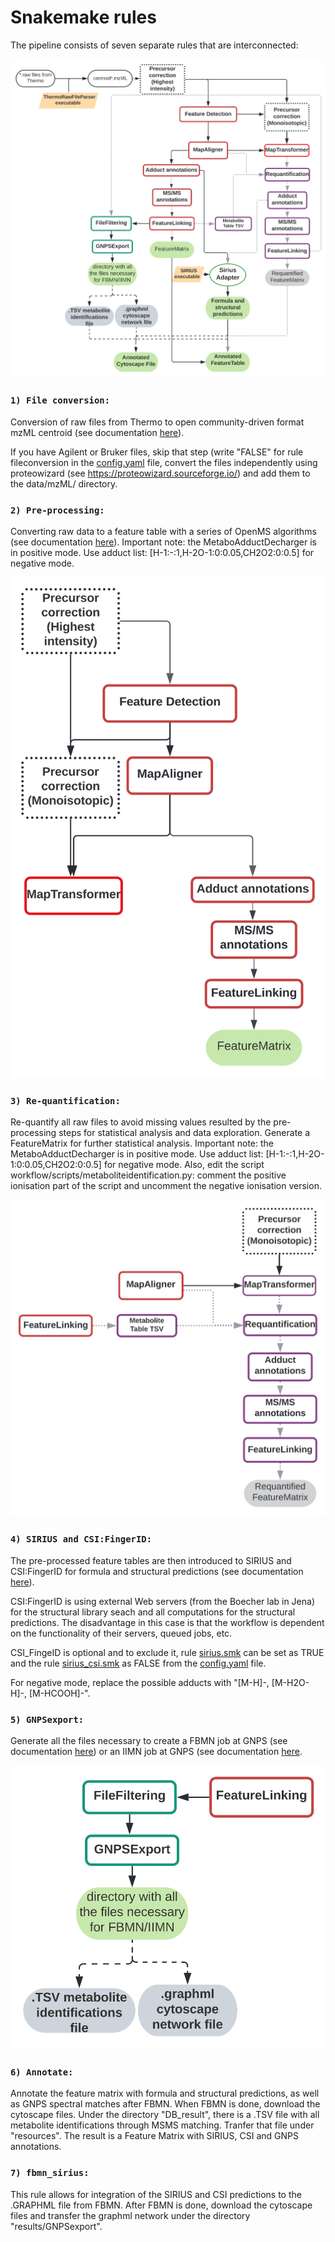 # Snakemake rules 

The pipeline consists of seven separate rules that are interconnected:

![dag](/images/UmetaFlow.svg) 

### `1) File conversion:`

Conversion of raw files from Thermo to open community-driven format mzML centroid (see documentation [here](https://github.com/compomics/ThermoRawFileParser)).

If you have Agilent or Bruker files, skip that step (write "FALSE" for rule fileconversion in the [config.yaml](/config/config.yaml) file, convert the files independently using proteowizard (see https://proteowizard.sourceforge.io/) and add them to the data/mzML/ directory.

### `2) Pre-processing:`

Converting raw data to a feature table with a series of OpenMS algorithms (see documentation [here](https://abibuilder.cs.uni-tuebingen.de/archive/openms/Documentation/nightly/html/index.html)). Important note: the MetaboAdductDecharger is in positive mode. Use adduct list: [H-1:-:1,H-2O-1:0:0.05,CH2O2:0:0.5] for negative mode.

![dag](/images/Preprocessing.svg) 

### `3) Re-quantification:` 

Re-quantify all raw files to avoid missing values resulted by the pre-processing steps for statistical analysis and data exploration. Generate a FeatureMatrix for further statistical analysis. Important note: the MetaboAdductDecharger is in positive mode. Use adduct list: [H-1:-:1,H-2O-1:0:0.05,CH2O2:0:0.5] for negative mode. Also, edit the script workflow/scripts/metaboliteidentification.py: comment the positive ionisation part of the script and uncomment the negative ionisation version. 

![dag](/images/Re-quantification.svg) 

### `4) SIRIUS and CSI:FingerID:`

The pre-processed feature tables are then introduced to SIRIUS and CSI:FingerID for formula and structural predictions (see documentation [here](https://boecker-lab.github.io/docs.sirius.github.io/)).

CSI:FingerID is using external Web servers (from the Boecher lab in Jena) for the structural library seach and all computations for the structural predictions. The disadvantage in this case is that the workflow is dependent on the functionality of their servers, queued jobs, etc. 

CSI_FingeID is optional and to exclude it, rule [sirius.smk](sirius.smk) can be set as TRUE and the rule [sirius_csi.smk](sirius_csi.smk) as FALSE from the [config.yaml](/config/config.yaml) file.

For negative mode, replace the possible adducts with "[M-H]-, [M-H2O-H]-, [M-HCOOH]-".

### `5) GNPSexport:` 

Generate all the files necessary to create a FBMN job at GNPS (see documentation [here](https://ccms-ucsd.github.io/GNPSDocumentation/featurebasedmolecularnetworking-with-openms/)) or an IIMN job at GNPS (see documentation [here](https://ccms-ucsd.github.io/GNPSDocumentation/fbmn-iin/#iimn-networks-with-collapsed-ion-identity-edges). 

![dag](/images/GNPSExport.svg) 

### `6) Annotate:`

Annotate the feature matrix with formula and structural predictions, as well as GNPS spectral matches after FBMN. 
When FBMN is done, download the cytoscape files. Under the directory "DB_result", there is a .TSV file with all metabolite identifications through MSMS matching. Tranfer that file under "resources". The result is a Feature Matrix with SIRIUS, CSI and GNPS annotations.

### `7) fbmn_sirius:`

This rule allows for integration of the SIRIUS and CSI predictions to the .GRAPHML file from FBMN. 
After FBMN is done, download the cytoscape files and transfer the graphml network under the directory "results/GNPSexport". 